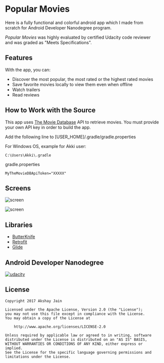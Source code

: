 # Popular Movies

Here is a fully functional and colorful android app which I made from scratch for Android Developer Nanodegree program.

*Popular Movies* was highly evaluated by certified Udacity code reviewer and was graded as "Meets Specifications".

## Features

With the app, you can:
* Discover the most popular, the most rated or the highest rated movies
* Save favorite movies locally to view them even when offline
* Watch trailers
* Read reviews

## How to Work with the Source

This app uses [The Movie Database](https://www.themoviedb.org/documentation/api) API to retrieve movies.
You must provide your own API key in order to build the app. 

Add the following line to [USER_HOME]/.gradle/gradle.properties

For Windows OS, example for Akki user:

``` C:\Users\Akki\.gradle ```   

gradle.properties    

``` MyTheMovieDBApiToken="XXXXX" ```
    
## Screens

![screen](../master/art/phone-movies.png)

![screen](../master/art/phone-details.png)

## Libraries

* [ButterKnife](https://github.com/JakeWharton/butterknife)
* [Retrofit](https://github.com/square/retrofit)
* [Glide](https://github.com/bumptech/glide)

## Android Developer Nanodegree
[![udacity][1]][2]

[1]: ../master/art/nanodegree-logo.png
[2]: https://www.udacity.com/course/android-developer-nanodegree--nd801

## License

    Copyright 2017 Akshay Jain

    Licensed under the Apache License, Version 2.0 (the "License");
    you may not use this file except in compliance with the License.
    You may obtain a copy of the License at

        http://www.apache.org/licenses/LICENSE-2.0

    Unless required by applicable law or agreed to in writing, software
    distributed under the License is distributed on an "AS IS" BASIS,
    WITHOUT WARRANTIES OR CONDITIONS OF ANY KIND, either express or implied.
    See the License for the specific language governing permissions and
    limitations under the License.
